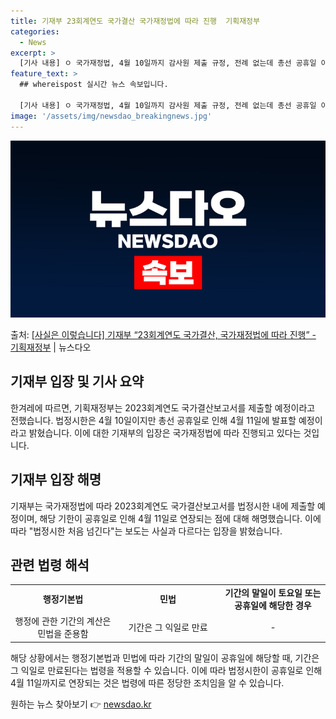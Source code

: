 ```yaml
---
title: 기재부 23회계연도 국가결산 국가재정법에 따라 진행  기획재정부
categories:
  - News
excerpt: >
  [기사 내용] ㅇ 국가재정법, 4월 10일까지 감사원 제출 규정, 전례 없는데 총선 공휴일 이유로 11일 발…
feature_text: >
  ## whereispost 실시간 뉴스 속보입니다.

  [기사 내용] ㅇ 국가재정법, 4월 10일까지 감사원 제출 규정, 전례 없는데 총선 공휴일 이유로 11일 발…
image: '/assets/img/newsdao_breakingnews.jpg'
---
```


![뉴스다오 속보](/assets/img/newsdao_breakingnews.jpg)

<p>출처: <a href="https://newsdao.kr/3562" rel="dofollow">[사실은 이렇습니다] 기재부 “23회계연도 국가결산, 국가재정법에 따라 진행” - 기획재정부</a> | 뉴스다오</p>

<h2 data-ke-size="size26">기재부 입장 및 기사 요약</h2>
<p data-ke-size="size16">한겨레에 따르면, 기획재정부는 2023회계연도 국가결산보고서를 제출할 예정이라고 전했습니다. 법정시한은 4월 10일이지만 총선 공휴일로 인해 4월 11일에 발표할 예정이라고 밝혔습니다. 이에 대한 기재부의 입장은 국가재정법에 따라 진행되고 있다는 것입니다.</p>

<h2 data-ke-size="size26">기재부 입장 해명</h2>
<p data-ke-size="size16">기재부는 국가재정법에 따라 2023회계연도 국가결산보고서를 법정시한 내에 제출할 예정이며, 해당 기한이 공휴일로 인해 4월 11일로 연장되는 점에 대해 해명했습니다. 이에 따라 "법정시한 처음 넘긴다"는 보도는 사실과 다르다는 입장을 밝혔습니다.</p>

<h2 data-ke-size="size26">관련 법령 해석</h2>
<table>
  <colgroup>
    <col width="33.333332%" />
    <col width="33.333332%" />
    <col width="33.333332%" />
  </colgroup>
  <tbody>
    <tr>
      <td style="text-align: center; height: 17px;"><b>행정기본법</b></td>
      <td style="text-align: center; height: 17px;"><b>민법</b></td>
      <td style="text-align: center; height: 17px;"><b>기간의 말일이 토요일 또는 공휴일에 해당한 경우</b></td>
    </tr>
    <tr>
      <td style="text-align: center; height: 17px;">행정에 관한 기간의 계산은 민법을 준용함</td>
      <td style="text-align: center; height: 17px;">기간은 그 익일로 만료</td>
      <td style="text-align: center; height: 17px;">-</td>
    </tr>
  </tbody>
</table>

<p data-ke-size="size16">해당 상황에서는 행정기본법과 민법에 따라 기간의 말일이 공휴일에 해당할 때, 기간은 그 익일로 만료된다는 법령을 적용할 수 있습니다. 이에 따라 법정시한이 공휴일로 인해 4월 11일까지로 연장되는 것은 법령에 따른 정당한 조치임을 알 수 있습니다.</p> 

원하는 뉴스 찾아보기 👉 <a href="https://newsdao.kr" rel="dofollow">newsdao.kr</a>


